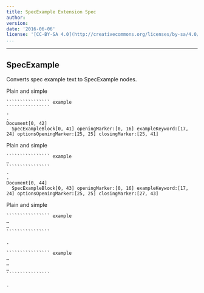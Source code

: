 ```yaml
---
title: SpecExample Extension Spec
author: 
version: 
date: '2016-06-06'
license: '[CC-BY-SA 4.0](http://creativecommons.org/licenses/by-sa/4.0/)'
...
```


---

## SpecExample  

Converts spec example text to SpecExample nodes.  

Plain and simple

```````````````````````````````` example SpecExample: 1
```````````````` example
````````````````
.
.
Document[0, 42]
  SpecExampleBlock[0, 41] openingMarker:[0, 16] exampleKeyword:[17, 24] optionsOpeningMarker:[25, 25] closingMarker:[25, 41]
````````````````````````````````

Plain and simple

```````````````````````````````` example SpecExample: 2
```````````````` example
…
````````````````
.
.
Document[0, 44]
  SpecExampleBlock[0, 43] openingMarker:[0, 16] exampleKeyword:[17, 24] optionsOpeningMarker:[25, 25] closingMarker:[27, 43]
````````````````````````````````


Plain and simple

```````````````````````````````` example SpecExample: 3
```````````````` example
…
…
````````````````

.
````````````````````````````````


```````````````````````````````` example SpecExample: 4
```````````````` example
…
…
…
````````````````

.
````````````````````````````````


